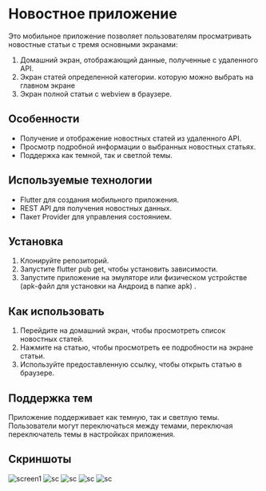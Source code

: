 # Новостное приложение

Это мобильное приложение позволяет пользователям просматривать новостные статьи с тремя основными экранами:
1. Домашний экран, отображающий данные, полученные с удаленного API.
2. Экран статей определенной категории. которую можно выбрать на главном экране 
3. Экран полной статьи с webview в браузере.

## Особенности
- Получение и отображение новостных статей из удаленного API.
- Просмотр подробной информации о выбранных новостных статьях.
- Поддержка как темной, так и светлой темы.

## Используемые технологии
- Flutter для создания мобильного приложения.
- REST API для получения новостных данных.
- Пакет Provider для управления состоянием.

## Установка
1. Клонируйте репозиторий.
2. Запустите flutter pub get, чтобы установить зависимости.
3. Запустите приложение на эмуляторе или физическом устройстве (apk-файл для установки на Андроид в папке apk) .

## Как использовать
1. Перейдите на домашний экран, чтобы просмотреть список новостных статей.
2. Нажмите на статью, чтобы просмотреть ее подробности на экране статьи.
3. Используйте предоставленную ссылку, чтобы открыть статью в браузере.

## Поддержка тем
Приложение поддерживает как темную, так и светлую темы. Пользователи могут переключаться между темами, переключая переключатель темы в настройках приложения.

## Скриншоты
![screen1](https://github.com/qwertd105/mipt-flutter-task1/blob/master/screenshots/image_2024-03-11_21-06-30.png)
![sc](https://github.com/qwertd105/mipt-flutter-task1/blob/master/screenshots/image_2024-03-11_21-06-56.png)
![sc](https://github.com/qwertd105/mipt-flutter-task1/blob/master/screenshots/image_2024-03-11_21-07-24.png)
![sc](https://github.com/qwertd105/mipt-flutter-task1/blob/master/screenshots/image_2024-03-11_21-07-38.png)
![sc](https://github.com/qwertd105/mipt-flutter-task1/blob/master/screenshots/image_2024-03-11_21-06-45.png)
